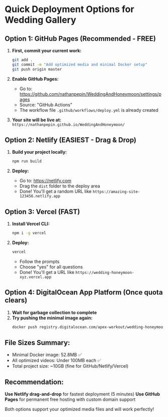 # Quick Deployment Options for Wedding Gallery

## Option 1: GitHub Pages (Recommended - FREE)

1. **First, commit your current work:**
   ```bash
   git add .
   git commit -m "Add optimized media and minimal Docker setup"
   git push origin master
   ```

2. **Enable GitHub Pages:**
   - Go to: https://github.com/nathanpepin/WeddingAndHoneymoon/settings/pages
   - Source: "GitHub Actions"
   - The workflow file `.github/workflows/deploy.yml` is already created

3. **Your site will be live at:**
   `https://nathanpepin.github.io/WeddingAndHoneymoon/`

## Option 2: Netlify (EASIEST - Drag & Drop)

1. **Build your project locally:**
   ```bash
   npm run build
   ```

2. **Deploy:**
   - Go to: https://netlify.com
   - Drag the `dist` folder to the deploy area
   - Done! You'll get a random URL like `https://amazing-site-123456.netlify.app`

## Option 3: Vercel (FAST)

1. **Install Vercel CLI:**
   ```bash
   npm i -g vercel
   ```

2. **Deploy:**
   ```bash
   vercel
   ```
   - Follow the prompts
   - Choose "yes" for all questions
   - Done! You'll get a URL like `https://wedding-honeymoon-xyz.vercel.app`

## Option 4: DigitalOcean App Platform (Once quota clears)

1. **Wait for garbage collection to complete**
2. **Try pushing the minimal image again:**
   ```bash
   docker push registry.digitalocean.com/apex-workout/wedding-honeymoon-minimal:latest
   ```

## File Sizes Summary:
- Minimal Docker image: 52.8MB ✅
- All optimized videos: Under 100MB each ✅
- Total project size: ~10GB (fine for GitHub/Netlify/Vercel)

## Recommendation:
**Use Netlify drag-and-drop** for fastest deployment (5 minutes)
**Use GitHub Pages** for permanent free hosting with custom domain support

Both options support your optimized media files and will work perfectly!

